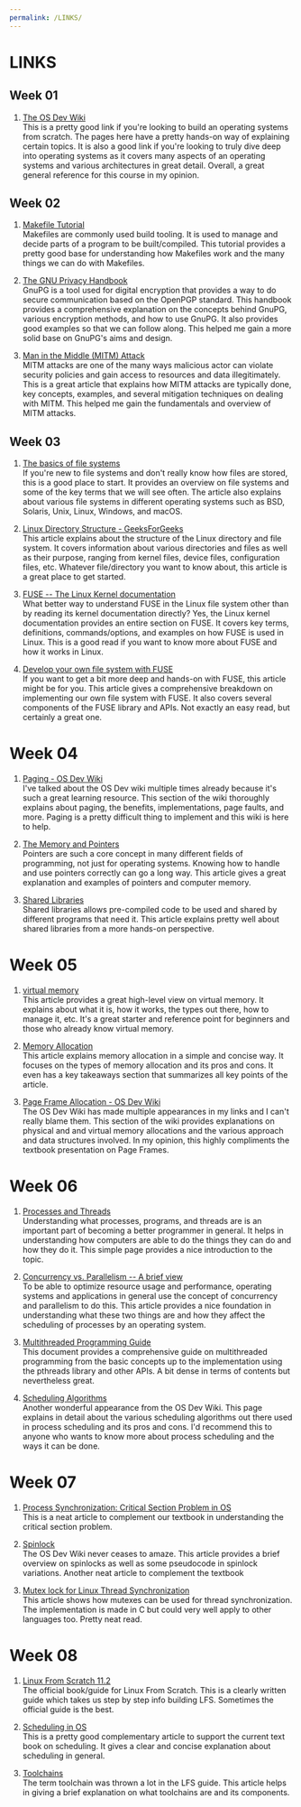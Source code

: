 ```yaml
---
permalink: /LINKS/
---
```


[The OS Dev Wiki]: https://wiki.osdev.org/

[Makefile Tutorial]: https://makefiletutorial.com/
[The GNU Privacy Handbook]: https://www.gnupg.org/gph/en/manual.html
[Man in the Middle (MITM) Attack]: https://www.veracode.com/security/man-middle-attack

[The basics of file systems]: https://www.ufsexplorer.com/articles/file-systems-basics/
[Linux Directory Structure - GeeksForGeeks]: https://www.geeksforgeeks.org/linux-directory-structure/
[FUSE -- The Linux Kernel documentation]: https://www.kernel.org/doc/html/latest/filesystems/fuse.html
[Develop your own file system with FUSE]: https://developer.ibm.com/articles/l-fuse/

[Paging - OS Dev Wiki]: https://wiki.osdev.org/Paging
[The Memory and Pointers]: http://www.cs.ecu.edu/karl/2530/fall17/Notes/lec20A.html
[Shared Libraries]: https://tldp.org/HOWTO/Program-Library-HOWTO/shared-libraries.html

[virtual memory]: https://www.techtarget.com/searchstorage/definition/virtual-memory
[Memory Allocation]: https://binaryterms.com/static-and-dynamic-memory-allocation.html
[Page Frame Allocation - OS Dev Wiki]: https://wiki.osdev.org/Page_Frame_Allocation

[Processes and Threads]: https://www.d.umn.edu/~gshute/os/processes-and-threads.xhtml
[Concurrency vs. Parallelism -- A brief view]: https://medium.com/@itIsMadhavan/concurrency-vs-parallelism-a-brief-review-b337c8dac350
[Multithreaded Programming Guide]: https://docs.oracle.com/cd/E18752_01/html/816-5137/docinfo.html
[Scheduling Algorithms]: https://wiki.osdev.org/Scheduling_Algorithms

[Process Synchronization: Critical Section Problem in OS]: https://www.guru99.com/process-synchronization.html
[Spinlock]: https://wiki.osdev.org/Spinlock
[Mutex lock for Linux Thread Synchronization]: https://www.geeksforgeeks.org/mutex-lock-for-linux-thread-synchronization/

[Linux From Scratch 11.2]: https://www.linuxfromscratch.org/lfs/view/11.2/
[Scheduling in OS]: https://binaryterms.com/scheduling-in-operating-system.html
[Toolchains]: https://elinux.org/Toolchains 

# LINKS

## Week 01

1. [The OS Dev Wiki] <br>
This is a pretty good link if you're looking to build an operating systems from scratch. The pages here have a pretty hands-on way of explaining certain topics. It is also a good link if you're looking to truly dive deep into operating systems as it covers many aspects of an operating systems and various architectures in great detail. Overall, a great general reference for this course in my opinion.

## Week 02

1. [Makefile Tutorial] <br>
Makefiles are commonly used build tooling. It is used to manage and decide parts of a program to be built/compiled. This tutorial provides a pretty good base for understanding how Makefiles work and the many things we can do with Makefiles. 

2. [The GNU Privacy Handbook] <br>
GnuPG is a tool used for digital encryption that provides a way to do secure communication based on the OpenPGP standard. This handbook provides a comprehensive explanation on the concepts behind GnuPG, various encryption methods, and how to use GnuPG. It also provides good examples so that we can follow along. This helped me gain a more solid base on GnuPG's aims and design.

3. [Man in the Middle (MITM) Attack] <br>
MITM attacks are one of the many ways malicious actor can violate security policies and gain access to resources and data illegitimately. This is a great article that explains how MITM attacks are typically done, key concepts, examples, and several mitigation techniques on dealing with MITM. This helped me gain the fundamentals and overview of MITM attacks.

## Week 03

1. [The basics of file systems]<br>
If you're new to file systems and don't really know how files are stored, this is a good place to start. It provides an overview on file systems and some of the key terms that we will see often. The article also explains about various file systems in different operating systems such as BSD, Solaris, Unix, Linux, Windows, and macOS.

2. [Linux Directory Structure - GeeksForGeeks]<br>
This article explains about the structure of the Linux directory and file system. It covers information about various directories and files as well as their purpose, ranging from kernel files, device files, configuration files, etc. Whatever file/directory you want to know about, this article is a great place to get started.

3. [FUSE -- The Linux Kernel documentation]<br>
What better way to understand FUSE in the Linux file system other than by reading its kernel documentation directly? Yes, the Linux kernel documentation provides an entire section on FUSE. It covers key terms, definitions, commands/options, and examples on how FUSE is used in Linux. This is a good read if you want to know more about FUSE and how it works in Linux.

4. [Develop your own file system with FUSE]<br>
If you want to get a bit more deep and hands-on with FUSE, this article might be for you. This article gives a comprehensive breakdown on implementing our own file system with FUSE. It also covers several components of the FUSE library and APIs. Not exactly an easy read, but certainly a great one.

# Week 04

1. [Paging - OS Dev Wiki]<br>
I've talked about the OS Dev wiki multiple times already because it's such a great learning resource. This section of the wiki thoroughly explains about paging, the benefits, implementations, page faults, and more. Paging is a pretty difficult thing to implement and this wiki is here to help.

2. [The Memory and Pointers]<br>
Pointers are such a core concept in many different fields of programming, not just for operating systems. Knowing how to handle and use pointers correctly can go a long way. This article gives a great explanation and examples of pointers and computer memory.

3. [Shared Libraries]<br>
Shared libraries allows pre-compiled code to be used and shared by different programs that need it. This article explains pretty well about shared libraries from a more hands-on perspective.

# Week 05

1. [virtual memory]<br>
This article provides a great high-level view on virtual memory. It explains about what it is, how it works, the types out there, how to manage it, etc. It's a great starter and reference point for beginners and those who already know virtual memory.

2. [Memory Allocation]<br>
This article explains memory allocation in a simple and concise way. It focuses on the types of memory allocation and its pros and cons. It even has a key takeaways section that summarizes all key points of the article.

3. [Page Frame Allocation - OS Dev Wiki]<br>
The OS Dev Wiki has made multiple appearances in my links and I can't really blame them. This section of the wiki provides explanations on physical and and virtual memory allocations and the various approach and data structures involved. In my opinion, this highly compliments the textbook presentation on Page Frames.

# Week 06

1. [Processes and Threads]<br>
Understanding what processes, programs, and threads are is an important part of becoming a better programmer in general. It helps in understanding how computers are able to do the things they can do and how they do it. This simple page provides a nice introduction to the topic.

2. [Concurrency vs. Parallelism -- A brief view]<br>
To be able to optimize resource usage and performance, operating systems and applications in general use the concept of concurrency and parallelism to do this. This article provides a nice foundation in understanding what these two things are and how they affect the scheduling of processes by an operating system.

3. [Multithreaded Programming Guide]<br>
This document provides a comprehensive guide on multithreaded programming from the basic concepts up to the implementation using the pthreads library and other APIs. A bit dense in terms of contents but nevertheless great.

4. [Scheduling Algorithms]<br>
Another wonderful appearance from the OS Dev Wiki. This page explains in detail about the various scheduling algorithms out there used in process scheduling and its pros and cons. I'd recommend this to anyone who wants to know more about process scheduling and the ways it can be done.

# Week 07

1. [Process Synchronization: Critical Section Problem in OS]<br>
This is a neat article to complement our textbook in understanding the critical section problem.

2. [Spinlock]<br>
The OS Dev Wiki never ceases to amaze. This article provides a brief overview on spinlocks as well as some pseudocode in spinlock variations. Another neat article to complement the textbook

3. [Mutex lock for Linux Thread Synchronization]<br>
This article shows how mutexes can be used for thread synchronization. The implementation is made in C but could very well apply to other languages too. Pretty neat read.

# Week 08

1. [Linux From Scratch 11.2]<br>
The official book/guide for Linux From Scratch. This is a clearly written guide which takes us step by step info building LFS. Sometimes the official guide is the best.

2. [Scheduling in OS]<br>
This is a pretty good complementary article to support the current text book on scheduling. It gives a clear and concise explanation about scheduling in general.

3. [Toolchains]<br>
The term toolchain was thrown a lot in the LFS guide. This article helps in giving a brief explanation on what toolchains are and its components.
